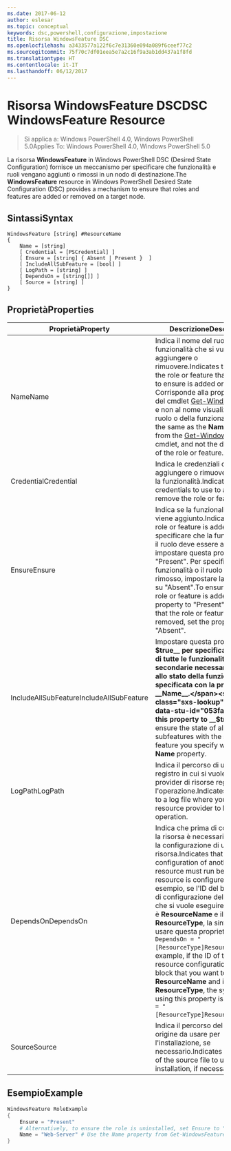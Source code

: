 ```yaml
---
ms.date: 2017-06-12
author: eslesar
ms.topic: conceptual
keywords: dsc,powershell,configurazione,impostazione
title: Risorsa WindowsFeature DSC
ms.openlocfilehash: a3433577a122f6c7e31360e094a089f6ceef77c2
ms.sourcegitcommit: 75f70c7df01eea5e7a2c16f9a3ab1dd437a1f8fd
ms.translationtype: HT
ms.contentlocale: it-IT
ms.lasthandoff: 06/12/2017
---
```

# <a name="dsc-windowsfeature-resource"></a><span data-ttu-id="053fa-103">Risorsa WindowsFeature DSC</span><span class="sxs-lookup"><span data-stu-id="053fa-103">DSC WindowsFeature Resource</span></span>

> <span data-ttu-id="053fa-104">Si applica a: Windows PowerShell 4.0, Windows PowerShell 5.0</span><span class="sxs-lookup"><span data-stu-id="053fa-104">Applies To: Windows PowerShell 4.0, Windows PowerShell 5.0</span></span>

<span data-ttu-id="053fa-105">La risorsa **WindowsFeature** in Windows PowerShell DSC (Desired State Configuration) fornisce un meccanismo per specificare che funzionalità e ruoli vengano aggiunti o rimossi in un nodo di destinazione.</span><span class="sxs-lookup"><span data-stu-id="053fa-105">The **WindowsFeature** resource in Windows PowerShell Desired State Configuration (DSC) provides a mechanism to ensure that roles and features are added or removed on a target node.</span></span>

## <a name="syntax"></a><span data-ttu-id="053fa-106">Sintassi</span><span class="sxs-lookup"><span data-stu-id="053fa-106">Syntax</span></span>

```
WindowsFeature [string] #ResourceName
{
    Name = [string]
    [ Credential = [PSCredential] ]
    [ Ensure = [string] { Absent | Present }  ]
    [ IncludeAllSubFeature = [bool] ]
    [ LogPath = [string] ]
    [ DependsOn = [string[]] ]
    [ Source = [string] ]
}
```

## <a name="properties"></a><span data-ttu-id="053fa-107">Proprietà</span><span class="sxs-lookup"><span data-stu-id="053fa-107">Properties</span></span>

|  <span data-ttu-id="053fa-108">Proprietà</span><span class="sxs-lookup"><span data-stu-id="053fa-108">Property</span></span>  |  <span data-ttu-id="053fa-109">Descrizione</span><span class="sxs-lookup"><span data-stu-id="053fa-109">Description</span></span>   | 
|---|---| 
| <span data-ttu-id="053fa-110">Name</span><span class="sxs-lookup"><span data-stu-id="053fa-110">Name</span></span>| <span data-ttu-id="053fa-111">Indica il nome del ruolo o della funzionalità che si vuole aggiungere o rimuovere.</span><span class="sxs-lookup"><span data-stu-id="053fa-111">Indicates the name of the role or feature that you want to ensure is added or removed.</span></span> <span data-ttu-id="053fa-112">Corrisponde alla proprietà __Name__ del cmdlet [Get-WindowsFeature](https://technet.microsoft.com/en-us/library/jj205469.aspx) e non al nome visualizzato del ruolo o della funzionalità.</span><span class="sxs-lookup"><span data-stu-id="053fa-112">This is the same as the __Name__ property from the [Get-WindowsFeature](https://technet.microsoft.com/en-us/library/jj205469.aspx) cmdlet, and not the display name of the role or feature.</span></span>| 
| <span data-ttu-id="053fa-113">Credential</span><span class="sxs-lookup"><span data-stu-id="053fa-113">Credential</span></span>| <span data-ttu-id="053fa-114">Indica le credenziali da usare per aggiungere o rimuovere il ruolo o la funzionalità.</span><span class="sxs-lookup"><span data-stu-id="053fa-114">Indicates the credentials to use to add or remove the role or feature.</span></span>| 
| <span data-ttu-id="053fa-115">Ensure</span><span class="sxs-lookup"><span data-stu-id="053fa-115">Ensure</span></span>| <span data-ttu-id="053fa-116">Indica se la funzionalità o il ruolo viene aggiunto.</span><span class="sxs-lookup"><span data-stu-id="053fa-116">Indicates if the role or feature is added.</span></span> <span data-ttu-id="053fa-117">Per specificare che la funzionalità o il ruolo deve essere aggiunto, impostare questa proprietà su "Present". Per specificare che la funzionalità o il ruolo venga rimosso, impostare la proprietà su "Absent".</span><span class="sxs-lookup"><span data-stu-id="053fa-117">To ensure that the role or feature is added, set this property to "Present" To ensure that the role or feature is removed, set the property to "Absent".</span></span>| 
| <span data-ttu-id="053fa-118">IncludeAllSubFeature</span><span class="sxs-lookup"><span data-stu-id="053fa-118">IncludeAllSubFeature</span></span>| <span data-ttu-id="053fa-119">Impostare questa proprietà su __$true__ per specificare lo stato di tutte le funzionalità secondarie necessarie insieme allo stato della funzionalità specificata con la proprietà __Name__.</span><span class="sxs-lookup"><span data-stu-id="053fa-119">Set this property to __$true__ to ensure the state of all required subfeatures with the state of the feature you specify with the __Name__ property.</span></span>| 
| <span data-ttu-id="053fa-120">LogPath</span><span class="sxs-lookup"><span data-stu-id="053fa-120">LogPath</span></span>| <span data-ttu-id="053fa-121">Indica il percorso di un file di registro in cui si vuole che il provider di risorse registri l'operazione.</span><span class="sxs-lookup"><span data-stu-id="053fa-121">Indicates the path to a log file where you want the resource provider to log the operation.</span></span>| 
| <span data-ttu-id="053fa-122">DependsOn</span><span class="sxs-lookup"><span data-stu-id="053fa-122">DependsOn</span></span>| <span data-ttu-id="053fa-123">Indica che prima di configurare la risorsa è necessario eseguire la configurazione di un'altra risorsa.</span><span class="sxs-lookup"><span data-stu-id="053fa-123">Indicates that the configuration of another resource must run before this resource is configured.</span></span> <span data-ttu-id="053fa-124">Ad esempio, se l'ID del blocco script di configurazione della risorsa che si vuole eseguire per primo è __ResourceName__ e il tipo è __ResourceType__, la sintassi per usare questa proprietà è `DependsOn = "[ResourceType]ResourceName"`.</span><span class="sxs-lookup"><span data-stu-id="053fa-124">For example, if the ID of the resource configuration script block that you want to run first is __ResourceName__ and its type is __ResourceType__, the syntax for using this property is `DependsOn = "[ResourceType]ResourceName"`.</span></span>| 
| <span data-ttu-id="053fa-125">Source</span><span class="sxs-lookup"><span data-stu-id="053fa-125">Source</span></span>| <span data-ttu-id="053fa-126">Indica il percorso del file di origine da usare per l'installazione, se necessario.</span><span class="sxs-lookup"><span data-stu-id="053fa-126">Indicates the location of the source file to use for installation, if necessary.</span></span>| 

## <a name="example"></a><span data-ttu-id="053fa-127">Esempio</span><span class="sxs-lookup"><span data-stu-id="053fa-127">Example</span></span>
```powershell
WindowsFeature RoleExample
{
    Ensure = "Present" 
    # Alternatively, to ensure the role is uninstalled, set Ensure to "Absent"
    Name = "Web-Server" # Use the Name property from Get-WindowsFeature  
}
```

